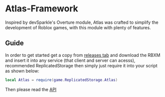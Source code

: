 # Atlas-Framework
Inspired by devSparkle's Overture module, Atlas was crafted to simplify the development of Roblox games, with this module with plenty of features.

## Guide

In order to get started get a copy from [releases tab](https://github.com/SCPFBluesky/Atlas-Framework/releases/tag/Atlas) and download the RBXM and insert it into any service (that client and server can acesss), recommended ReplicatedStorage
then simply just require it into your script as shown below:
```lua
local Atlas = require(game.ReplicatedStorage.Atlas)
```
Then please read the [API](https://scpfbluesky.github.io/AtlasFramework/api/Atlas)
